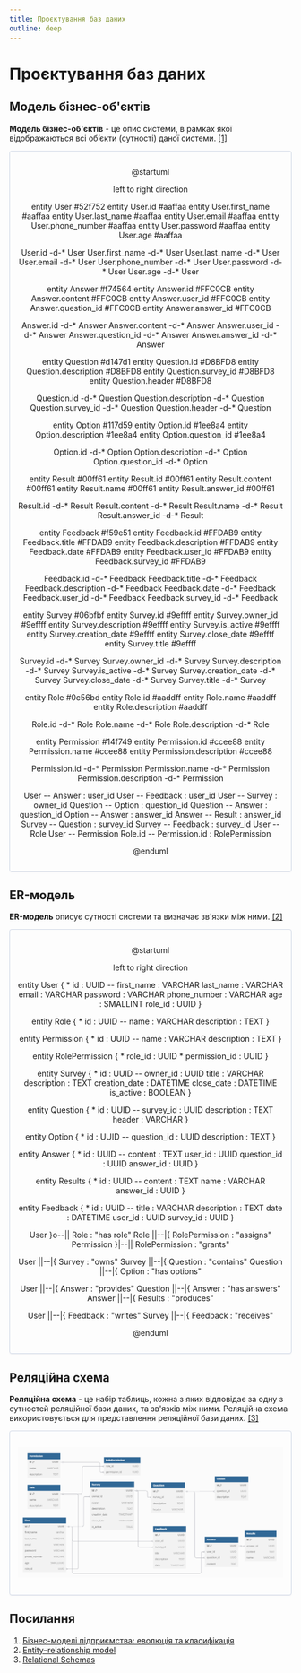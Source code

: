 ```yaml
---
title: Проєктування баз даних
outline: deep
---
```


# Проєктування баз даних

## Модель бізнес-об'єктів

**Модель бізнес-об'єктів** - це опис системи, в рамках якої відображаються всі об’єкти (сутності) даної системи. [[1]](https://economyandsociety.in.ua/journals/7_ukr/82.pdf)

<center style="
    border-radius:4px;
    border: 1px solid #cfd7e6;
    box-shadow: 0 1px 3px 0 rgba(89,105,129,.05), 0 1px 1px 0 rgba(0,0,0,.025);
    padding: 1em;">

@startuml

left to right direction

entity User #52f752
entity User.id #aaffaa
entity User.first_name #aaffaa
entity User.last_name #aaffaa
entity User.email #aaffaa
entity User.phone_number #aaffaa
entity User.password #aaffaa
entity User.age #aaffaa

User.id -d-* User
User.first_name -d-* User
User.last_name -d-* User
User.email -d-* User
User.phone_number -d-* User
User.password -d-* User
User.age -d-* User

entity Answer #f74564
entity Answer.id #FFC0CB
entity Answer.content #FFC0CB
entity Answer.user_id #FFC0CB
entity Answer.question_id #FFC0CB
entity Answer.answer_id #FFC0CB

Answer.id -d-* Answer
Answer.content -d-* Answer
Answer.user_id -d-* Answer
Answer.question_id -d-* Answer
Answer.answer_id -d-* Answer

entity Question #d147d1
entity Question.id #D8BFD8
entity Question.description #D8BFD8
entity Question.survey_id #D8BFD8
entity Question.header #D8BFD8

Question.id -d-* Question
Question.description -d-* Question
Question.survey_id -d-* Question
Question.header -d-* Question

entity Option #117d59
entity Option.id #1ee8a4
entity Option.description #1ee8a4
entity Option.question_id #1ee8a4

Option.id -d-* Option
Option.description -d-* Option
Option.question_id -d-* Option

entity Result #00ff61
entity Result.id #00ff61
entity Result.content #00ff61
entity Result.name #00ff61
entity Result.answer_id #00ff61

Result.id -d-* Result
Result.content -d-* Result
Result.name -d-* Result
Result.answer_id -d-* Result

entity Feedback #f59e51
entity Feedback.id #FFDAB9
entity Feedback.title #FFDAB9
entity Feedback.description #FFDAB9
entity Feedback.date #FFDAB9
entity Feedback.user_id #FFDAB9
entity Feedback.survey_id #FFDAB9

Feedback.id -d-* Feedback
Feedback.title -d-* Feedback
Feedback.description -d-* Feedback
Feedback.date -d-* Feedback
Feedback.user_id -d-* Feedback
Feedback.survey_id -d-* Feedback

entity Survey #06bfbf
entity Survey.id #9effff
entity Survey.owner_id #9effff
entity Survey.description #9effff
entity Survey.is_active #9effff
entity Survey.creation_date #9effff
entity Survey.close_date #9effff
entity Survey.title #9effff

Survey.id -d-* Survey
Survey.owner_id -d-* Survey
Survey.description -d-* Survey
Survey.is_active -d-* Survey
Survey.creation_date -d-* Survey
Survey.close_date -d-* Survey
Survey.title -d-* Survey

entity Role #0c56bd
entity Role.id #aaddff
entity Role.name #aaddff
entity Role.description #aaddff

Role.id -d-* Role
Role.name -d-* Role
Role.description -d-* Role

entity Permission #14f749
entity Permission.id #ccee88
entity Permission.name #ccee88
entity Permission.description #ccee88

Permission.id -d-* Permission
Permission.name -d-* Permission
Permission.description -d-* Permission

User -- Answer : user_id
User -- Feedback : user_id
User -- Survey : owner_id
Question -- Option : question_id
Question -- Answer : question_id
Option -- Answer : answer_id
Answer -- Result : answer_id
Survey -- Question : survey_id
Survey -- Feedback : survey_id
User -- Role
User -- Permission
Role.id -- Permission.id : RolePermission

@enduml

</center>

## ER-модель   

**ER-модель** описує сутності системи та визначає зв'язки між ними. [[2]](https://en.wikipedia.org/wiki/Entity%E2%80%93relationship_model)

<center style="
    border-radius:4px;
    border: 1px solid #cfd7e6;
    box-shadow: 0 1px 3px 0 rgba(89,105,129,.05), 0 1px 1px 0 rgba(0,0,0,.025);
    padding: 1em;"
>

@startuml

left to right direction

entity User {
    * id : UUID
    --
    first_name : VARCHAR
    last_name : VARCHAR
    email : VARCHAR
    password : VARCHAR
    phone_number : VARCHAR
    age : SMALLINT
    role_id : UUID
}

entity Role {
    * id : UUID
    --
    name : VARCHAR
    description : TEXT
}

entity Permission {
    * id : UUID
    --
    name : VARCHAR
    description : TEXT
}

entity RolePermission {
    * role_id : UUID
    * permission_id : UUID
}

entity Survey {
    * id : UUID
    --
    owner_id : UUID
    title : VARCHAR
    description : TEXT
    creation_date : DATETIME
    close_date : DATETIME
    is_active : BOOLEAN
}

entity Question {
    * id : UUID
    --
    survey_id : UUID
    description : TEXT
    header : VARCHAR
}

entity Option {
    * id : UUID
    --
    question_id : UUID
    description : TEXT
}

entity Answer {
    * id : UUID
    --
    content : TEXT
    user_id : UUID
    question_id : UUID
    answer_id : UUID
}

entity Results {
    * id : UUID
    --
    content : TEXT
    name : VARCHAR
    answer_id : UUID
}

entity Feedback {
    * id : UUID
    --
    title : VARCHAR
    description : TEXT
    date : DATETIME
    user_id : UUID
    survey_id : UUID
}

User }o--|| Role : "has role"
Role ||--|{ RolePermission : "assigns"
Permission }|--|| RolePermission : "grants"

User ||--|{ Survey : "owns"
Survey ||--|{ Question : "contains"
Question ||--|{ Option : "has options"

User ||--|{ Answer : "provides"
Question ||--|{ Answer : "has answers"
Answer ||--|{ Results : "produces"

User ||--|{ Feedback : "writes"
Survey ||--|{ Feedback : "receives"

@enduml

</center>

## Реляційна схема

**Реляційна схема** - це набір таблиць, кожна з яких відповідає за одну з сутностей реляційної бази даних, та зв'язків між ними. Реляційна схема використовується для представлення реляційної бази даних. [[3]](https://www.sciencedirect.com/topics/computer-science/relational-schema#:~:text=A%20relational%20schema%20is%20a,applications%20belong%20to%20one%20schema.)

<center style="
    border-radius:4px;
    border: 1px solid #cfd7e6;
    box-shadow: 0 1px 3px 0 rgba(89,105,129,.05), 0 1px 1px 0 rgba(0,0,0,.025);
    padding: 1em;"
>

![Реляційна схема](..%2Fimg%2Frelational_schema.png)

</center>

## Посилання

1. [Бізнес-моделі підприємства: еволюція та класифікація](https://economyandsociety.in.ua/journals/7_ukr/82.pdf)
2. [Entity–relationship model](https://en.wikipedia.org/wiki/Entity%E2%80%93relationship_model)
3. [Relational Schemas](https://www.sciencedirect.com/topics/computer-science/relational-schema#:~:text=A%20relational%20schema%20is%20a,applications%20belong%20to%20one%20schema.)
